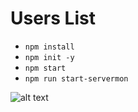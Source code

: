 # Users List

- `npm install`
- `npm init -y`
- `npm start`
- `npm run start-servermon`

![alt text]()
